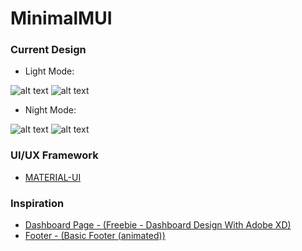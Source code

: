 # MinimalMUI
### Current Design
- Light Mode: 

![alt text](https://github.com/shiburagi/MinimalMUI/blob/master/preview/images/shot1.png?raw=true)
![alt text](https://github.com/shiburagi/MinimalMUI/blob/master/preview/images/shot3.png?raw=true)

- Night Mode: 

![alt text](https://github.com/shiburagi/MinimalMUI/blob/master/preview/images/shot2.png?raw=true)
![alt text](https://github.com/shiburagi/MinimalMUI/blob/master/preview/images/shot4.png?raw=true)

### UI/UX Framework
- [MATERIAL-UI](https://material-ui.com/)

### Inspiration
- [Dashboard Page - (Freebie - Dashboard Design With Adobe XD)](https://www.uplabs.com/posts/dashboard-design-with-adobe-xd-freebie)
- [Footer - (Basic Footer (animated))](https://www.uplabs.com/posts/basic-footer-animated)
